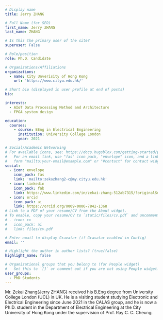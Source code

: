 ```yaml
---
# Display name
title: Jerry ZHANG

# Full Name (for SEO)
first_name: Jerry ZHANG
last_name: ZHANG

# Is this the primary user of the site?
superuser: False

# Role/position
role: Ph.D. Candidate

# Organizations/Affiliations
organizations:
  - name: City Unverisity of Hong Kong
    url: 'https://www.cityu.edu.hk/'

# Short bio (displayed in user profile at end of posts)
bio: 

interests:
  - AIoT Data Processing Method and Architecture
  - FPGA system design

education:
  courses:
    - course: BEng in Electrical Engineering
      institution: University College London
      year: 2021

# Social/Academic Networking
# For available icons, see: https://docs.hugoblox.com/getting-started/page-builder/#icons
#   For an email link, use "fas" icon pack, "envelope" icon, and a link in the
#   form "mailto:your-email@example.com" or "#contact" for contact widget.
social:
  - icon: envelope
    icon_pack: fas
    link: 'mailto:zekazhang2-c@my.cityu.edu.hk'
  - icon: linkedin
    icon_pack: fab
    link: https://www.linkedin.com/in/zekai-zhang-512ab7315/?originalSubdomain=hk   
  - icon: orcid
    icon_pack: ai
    link: https://orcid.org/0009-0006-7842-1368
# Link to a PDF of your resume/CV from the About widget.
# To enable, copy your resume/CV to `static/files/cv.pdf` and uncomment the lines below.
# - icon: cv
#   icon_pack: ai
#   link: files/cv.pdf

# Enter email to display Gravatar (if Gravatar enabled in Config)
email: ''

# Highlight the author in author lists? (true/false)
highlight_name: false

# Organizational groups that you belong to (for People widget)
#   Set this to `[]` or comment out if you are not using People widget.
user_groups:
  - PhD Students
---
```


Mr. Zekai Zhang(Jerry ZHANG) received his B.Eng degree from University College London (UCL) in UK. He is a visiting student studying Electronic and Electrical Engineering since June 2021 in the CALAS group, and he is now a Ph.D. student in the Department of Electrical Engineering at the City University of Hong Kong under the supervision of Prof. Ray C. C. Cheung.
